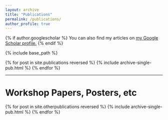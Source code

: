 ```yaml
---
layout: archive
title: "Publications"
permalink: /publications/
author_profile: true
---
```


{% if author.googlescholar %}
  You can also find my articles on <u><a href="{{author.googlescholar}}">my Google Scholar profile</a>.</u>
{% endif %}

{% include base_path %}

{% for post in site.publications reversed %}
  {% include archive-single-pub.html %}
{% endfor %}

------
  
Workshop Papers, Posters, etc
======
   
{% for post in site.otherpublications reversed %}
  {% include archive-single-pub.html %}
{% endfor %}